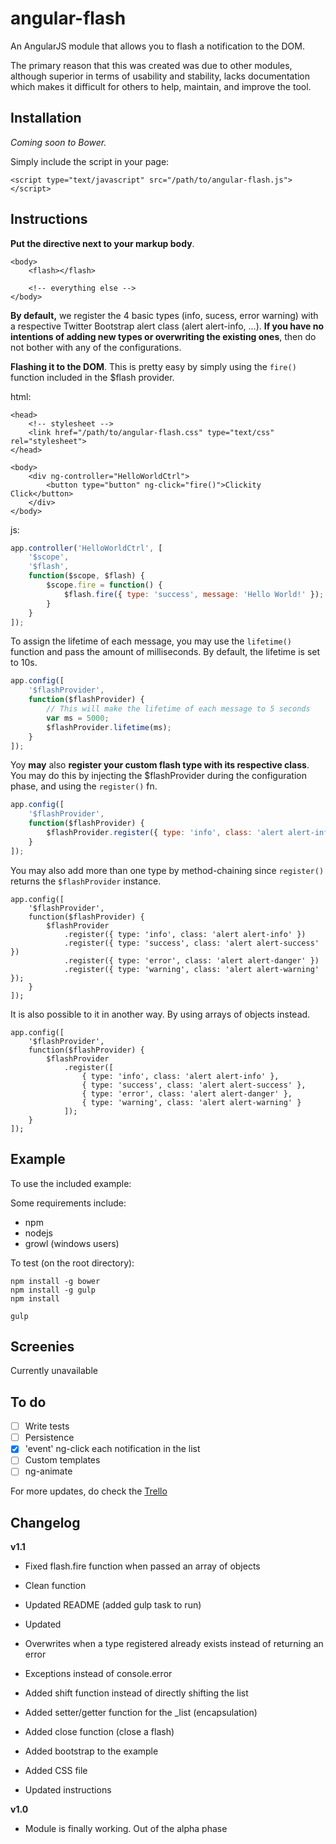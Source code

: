 angular-flash
=============

An AngularJS module that allows you to flash a notification to the DOM.

The primary reason that this was created was due to other modules, although superior in terms of usability and stability, lacks documentation which makes it difficult for others to help, maintain, and improve the tool.

## Installation

*Coming soon to Bower.*

Simply include the script in your page:

```
<script type="text/javascript" src="/path/to/angular-flash.js"></script>
```

## Instructions ##

**Put the directive next to your markup body**. 

```
<body>
	<flash></flash>

	<!-- everything else -->
</body>
```

**By default,** we register the 4 basic types (info, sucess, error warning) with a respective Twitter Bootstrap alert class (alert alert-info, ...). **If you have no intentions of adding new types or overwriting the existing ones**, then do not bother with any of the configurations.

**Flashing it to the DOM**. This is pretty easy by simply using the ```fire()``` function included in the $flash provider.

html:

```
<head>
	<!-- stylesheet -->
	<link href="/path/to/angular-flash.css" type="text/css" rel="stylesheet">
</head>

<body>
	<div ng-controller="HelloWorldCtrl">
		<button type="button" ng-click="fire()">Clickity Click</button>
	</div>
</body>
````

js:

```javascript
app.controller('HelloWorldCtrl', [
	'$scope', 
	'$flash',
	function($scope, $flash) {
		$scope.fire = function() {
			$flash.fire({ type: 'success', message: 'Hello World!' });
		}
	}
]);
```

To assign the lifetime of each message, you may use the ```lifetime()``` function and pass the amount of milliseconds. By default, the lifetime is set to 10s.

```javascript
app.config([
	'$flashProvider',
	function($flashProvider) {
		// This will make the lifetime of each message to 5 seconds
		var ms = 5000;
		$flashProvider.lifetime(ms);
	}
]);
```

Yoy **may** also **register your custom flash type with its respective class**. You may do this by injecting the $flashProvider during the configuration phase, and using the ```register()``` fn.

```javascript
app.config([
	'$flashProvider',
	function($flashProvider) {
		$flashProvider.register({ type: 'info', class: 'alert alert-info' });
	}
]);
```

You may also add more than one type by method-chaining since ```register()``` returns the ```$flashProvider``` instance.

```
app.config([
	'$flashProvider',
	function($flashProvider) {
		$flashProvider
			.register({ type: 'info', class: 'alert alert-info' })
			.register({ type: 'success', class: 'alert alert-success' })
			.register({ type: 'error', class: 'alert alert-danger' })
			.register({ type: 'warning', class: 'alert alert-warning' });
	}
]);
```

It is also possible to it in another way. By using arrays of objects instead.

```
app.config([
	'$flashProvider',
	function($flashProvider) {
		$flashProvider
			.register([
				{ type: 'info', class: 'alert alert-info' },
				{ type: 'success', class: 'alert alert-success' },
				{ type: 'error', class: 'alert alert-danger' },
				{ type: 'warning', class: 'alert alert-warning' }
			]);
	}
]);
```

## Example ##

To use the included example:

Some requirements include:

- npm
- nodejs
- growl (windows users)

To test (on the root directory):

```
npm install -g bower
npm install -g gulp
npm install

gulp
```

## Screenies ##

Currently unavailable

## To do ##

- [ ] Write tests
- [ ] Persistence
- [x] 'event' ng-click each notification in the list
- [ ] Custom templates
- [ ] ng-animate

For more updates, do check the [Trello](https://trello.com/b/5soqLral/ng-flash)

## Changelog ##

**v1.1**
- Fixed flash.fire function when passed an array of objects
- Clean function
- Updated README (added gulp task to run)
- Updated 
- Overwrites when a type registered already exists instead of returning an error
- Exceptions instead of console.error

- Added shift function instead of directly shifting the list
- Added setter/getter function for the _list (encapsulation)
- Added close function (close a flash)

- Added bootstrap to the example
- Added CSS file
- Updated instructions

**v1.0**
- Module is finally working. Out of the alpha phase
